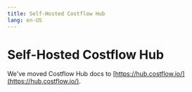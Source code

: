 ```yaml
---
title: Self-Hosted Costflow Hub
lang: en-US
---
```


# Self-Hosted Costflow Hub

We've moved Costflow Hub docs to [https://hub.costflow.io/](https://hub.costflow.io/).
